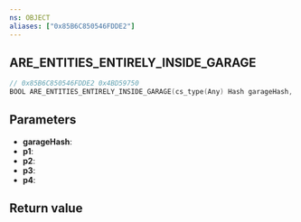 ```yaml
---
ns: OBJECT
aliases: ["0x85B6C850546FDDE2"]
---
```

## ARE_ENTITIES_ENTIRELY_INSIDE_GARAGE

```c
// 0x85B6C850546FDDE2 0x4BD59750
BOOL ARE_ENTITIES_ENTIRELY_INSIDE_GARAGE(cs_type(Any) Hash garageHash, BOOL p1, BOOL p2, BOOL p3, Any p4);
```

## Parameters
* **garageHash**: 
* **p1**: 
* **p2**: 
* **p3**: 
* **p4**: 

## Return value
